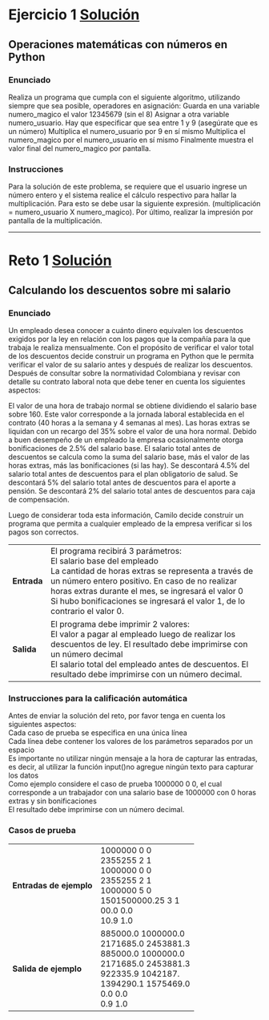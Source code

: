 # Ejercicio 1 [Solución](sol)
## Operaciones matemáticas con números en Python

### Enunciado
Realiza un programa que cumpla con el siguiente algoritmo, utilizando siempre que sea posible, operadores en asignación: Guarda en una variable numero_magico el valor 12345679 (sin el 8) Asignar a otra variable numero_usuario. Hay que especificar que sea entre 1 y 9 (asegúrate que es un número) Multiplica el numero_usuario por 9 en sí mismo Multiplica el numero_magico por el numero_usuario en sí mismo Finalmente muestra el valor final del numero_magico por pantalla.

### Instrucciones

Para la solución de este problema, se requiere que el usuario ingrese un número entero y el sistema realice el cálculo respectivo para hallar la multiplicación. Para esto se debe usar la siguiente expresión. (multiplicación = numero_usuario X numero_magico). Por último, realizar la impresión por pantalla de la multiplicación.
___

# Reto 1 [Solución](sol)
## Calculando los descuentos sobre mi salario

### Enunciado
Un empleado desea conocer a cuánto dinero equivalen los descuentos exigidos por la ley en relación con los pagos que la compañía para la que trabaja le realiza mensualmente. Con el propósito de verificar el valor total de los descuentos decide construir un programa en Python que le permita verificar el valor de su salario antes y después de realizar los descuentos. Después de consultar sobre la normatividad Colombiana y revisar con detalle su contrato laboral nota que debe tener en cuenta los siguientes aspectos:

El valor de una hora de trabajo normal se obtiene dividiendo el salario base sobre 160. Este valor corresponde a la jornada laboral establecida en el contrato (40 horas a la semana y 4 semanas al mes).
Las horas extras se liquidan con un recargo del 35% sobre el valor de una hora normal.
Debido a buen desempeño de un empleado la empresa ocasionalmente otorga bonificaciones de 2.5% del salario base.
El salario total antes de descuentos se calcula como la suma del salario base, más el valor de las horas extras, más las bonificaciones (si las hay).
Se descontará 4.5% del salario total antes de descuentos para el plan obligatorio de salud.
Se descontará 5% del salario total antes de descuentos para el aporte a pensión.
Se descontará 2% del salario total antes de descuentos para caja de compensación.


Luego de considerar toda esta información, Camilo decide construir un programa que permita a cualquier empleado de la empresa verificar si los pagos son correctos.

| | |
| --- | --- |
| **Entrada** | El programa recibirá 3 parámetros: <br> El salario base del empleado <br> La cantidad de horas extras se representa a través de un número entero positivo. En caso de no realizar horas extras durante el mes, se ingresará el valor 0 <br> Si hubo bonificaciones se ingresará el valor 1, de lo contrario el valor 0.|
| **Salida** | El programa debe imprimir 2 valores: <br> El valor a pagar al empleado luego de realizar los descuentos de ley. El resultado debe imprimirse con un número decimal <br> El salario total del empleado antes de descuentos. El resultado debe imprimirse con un número decimal.|

### Instrucciones para la calificación automática

Antes de enviar la solución del reto, por favor tenga en cuenta los siguientes aspectos: <br> Cada caso de prueba se especifica en una única línea <br> Cada línea debe contener los valores de los parámetros separados por un espacio <br> Es importante no utilizar ningún mensaje a la hora de capturar las entradas, es decir, al utilizar la función input()no agregue ningún texto para capturar los datos <br> Como ejemplo considere el caso de prueba 1000000 0 0, el cual corresponde a un trabajador con una salario base de 1000000 con 0 horas extras y sin bonificaciones <br> El resultado debe imprimirse con un número decimal.

### Casos de prueba

| | |
| --- | --- |
| **Entradas de ejemplo** | 1000000 0 0 </br> 2355255 2 1 <br> 1000000 0 0 <br> 2355255 2 1 <br> 1000000 5 0 <br> 1501500000.25 3 1 <br> 00.0 0.0 <br> 10.9 1.0 |
| **Salida de ejemplo** | 885000.0 1000000.0 </br> 2171685.0 2453881.3 <br> 885000.0 1000000.0 <br> 2171685.0 2453881.3 <br> 922335.9 1042187. <br> 1394290.1 1575469.0 <br> 0.0 0.0 <br> 0.9 1.0 |
